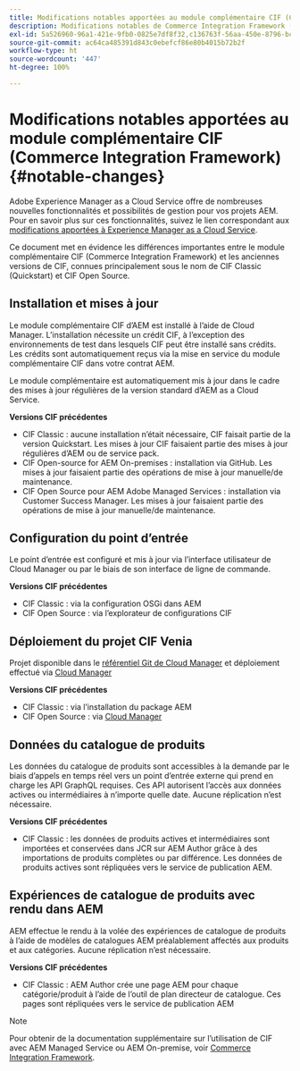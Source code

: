 ```yaml
---
title: Modifications notables apportées au module complémentaire CIF (Commerce Integration Framework)
description: Modifications notables de Commerce Integration Framework (CIF) par rapport aux anciennes versions de CIF.
exl-id: 5a526960-96a1-421e-9fb0-0825e7df8f32,c136763f-56aa-450e-8796-bc84bf6c205d
source-git-commit: ac64ca485391d843c0ebefcf86e80b4015b72b2f
workflow-type: ht
source-wordcount: '447'
ht-degree: 100%

---
```


# Modifications notables apportées au module complémentaire CIF (Commerce Integration Framework){#notable-changes}

Adobe Experience Manager as a Cloud Service offre de nombreuses nouvelles fonctionnalités et possibilités de gestion pour vos projets AEM. Pour en savoir plus sur ces fonctionnalités, suivez le lien correspondant aux [modifications apportées à Experience Manager as a Cloud Service](/help/release-notes/aem-cloud-changes.md).

Ce document met en évidence les différences importantes entre le module complémentaire CIF (Commerce Integration Framework) et les anciennes versions de CIF, connues principalement sous le nom de CIF Classic (Quickstart) et CIF Open Source.

## Installation et mises à jour

Le module complémentaire CIF d’AEM est installé à l’aide de Cloud Manager. L’installation nécessite un crédit CIF, à l’exception des environnements de test dans lesquels CIF peut être installé sans crédits. Les crédits sont automatiquement reçus via la mise en service du module complémentaire CIF dans votre contrat AEM.

Le module complémentaire est automatiquement mis à jour dans le cadre des mises à jour régulières de la version standard d’AEM as a Cloud Service.

**Versions CIF précédentes**

* CIF Classic : aucune installation n’était nécessaire, CIF faisait partie de la version Quickstart. Les mises à jour CIF faisaient partie des mises à jour régulières d’AEM ou de service pack.
* CIF Open-source for AEM On-premises : installation via GitHub. Les mises à jour faisaient partie des opérations de mise à jour manuelle/de maintenance.
* CIF Open Source pour AEM Adobe Managed Services : installation via Customer Success Manager. Les mises à jour faisaient partie des opérations de mise à jour manuelle/de maintenance.

## Configuration du point d’entrée

Le point d’entrée est configuré et mis à jour via l’interface utilisateur de Cloud Manager ou par le biais de son interface de ligne de commande.

**Versions CIF précédentes**

* CIF Classic : via la configuration OSGi dans AEM
* CIF Open Source : via l’explorateur de configurations CIF

## Déploiement du projet CIF Venia

Projet disponible dans le [référentiel Git de Cloud Manager](https://experienceleague.adobe.com/docs/experience-manager-cloud-service/implementing/managing-code/integrating-with-git.html?lang=fr) et déploiement effectué via [Cloud Manager](https://experienceleague.adobe.com/docs/experience-manager-cloud-service/implementing/deploying/overview.html?lang=fr)

**Versions CIF précédentes**

* CIF Classic : via l’installation du package AEM
* CIF Open Source : via [Cloud Manager](https://experienceleague.adobe.com/docs/experience-manager-cloud-manager/using/introduction-to-cloud-manager.html?lang=fr)

## Données du catalogue de produits

Les données du catalogue de produits sont accessibles à la demande par le biais d’appels en temps réel vers un point d’entrée externe qui prend en charge les API GraphQL requises. Ces API autorisent l’accès aux données actives ou intermédiaires à n’importe quelle date. Aucune réplication n’est nécessaire.

**Versions CIF précédentes**

* CIF Classic : les données de produits actives et intermédiaires sont importées et conservées dans JCR sur AEM Author grâce à des importations de produits complètes ou par différence. Les données de produits actives sont répliquées vers le service de publication AEM.

## Expériences de catalogue de produits avec rendu dans AEM

AEM effectue le rendu à la volée des expériences de catalogue de produits à l’aide de modèles de catalogues AEM préalablement affectés aux produits et aux catégories. Aucune réplication n’est nécessaire.

**Versions CIF précédentes**

* CIF Classic : AEM Author crée une page AEM pour chaque catégorie/produit à l’aide de l’outil de plan directeur de catalogue. Ces pages sont répliquées vers le service de publication AEM

>[!NOTE]
>
>Pour obtenir de la documentation supplémentaire sur l’utilisation de CIF avec AEM Managed Service ou AEM On-premise, voir [Commerce Integration Framework](https://www.adobe.io/apis/experiencecloud/commerce-integration-framework/getting-started.html).
